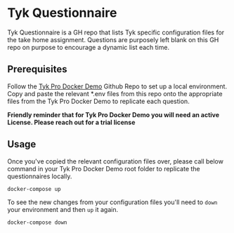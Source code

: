 # Tyk Questionnaire

Tyk Questionnaire is a GH repo that lists Tyk specific configuration files for the take home assignment. Questions are purposely left blank on this GH repo on purpose to encourage a dynamic list each time.

## Prerequisites

Follow the [Tyk Pro Docker Demo](https://github.com/TykTechnologies/tyk-pro-docker-demo) Github Repo to set up a local environment. Copy and paste the relevant *.env files from this repo onto the appropriate files from the Tyk Pro Docker Demo to replicate each question.

**Friendly reminder that for Tyk Pro Docker Demo you will need an active License. Please reach out for a trial license**

## Usage

Once you've copied the relevant configuration files over, please call below command in your Tyk Pro Docker Demo root folder to replicate the questionnaires locally. 

```bash
docker-compose up
```

To see the new changes from your configuration files you'll need to `down` your environment and then `up` it again.

```bash
docker-compose down
```